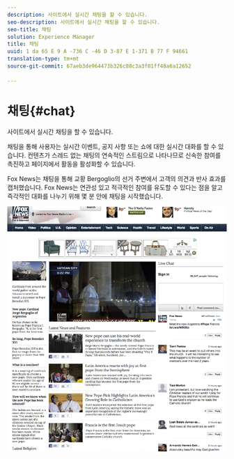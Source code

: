 ```yaml
---
description: 사이트에서 실시간 채팅을 할 수 있습니다.
seo-description: 사이트에서 실시간 채팅을 할 수 있습니다.
seo-title: 채팅
solution: Experience Manager
title: 채팅
uuid: 1 da 65 E 9 A -736 C -46 D 3-87 E 1-371 B 77 F 94661
translation-type: tm+mt
source-git-commit: 67aeb3de964473b326c88c3a3f81ff48a6a12652

---
```



# 채팅{#chat}

사이트에서 실시간 채팅을 할 수 있습니다.

채팅을 통해 사용자는 실시간 이벤트, 공지 사항 또는 쇼에 대한 실시간 대화를 할 수 있습니다. 컨텐츠가 스레드 없는 채팅의 연속적인 스트림으로 나타나므로 신속한 참여를 촉진하고 페이지에서 활동을 활성화할 수 있습니다.

Fox News는 채팅을 통해 교황 Bergoglio의 선거 주변에서 고객의 의견과 반사 효과를 캡처했습니다. Fox News는 연관성 있고 적극적인 참여를 유도할 수 있다는 점을 알고 즉각적인 대화를 나누기 위해 몇 분 안에 채팅을 시작했습니다.

![](assets/chat_example.png)

